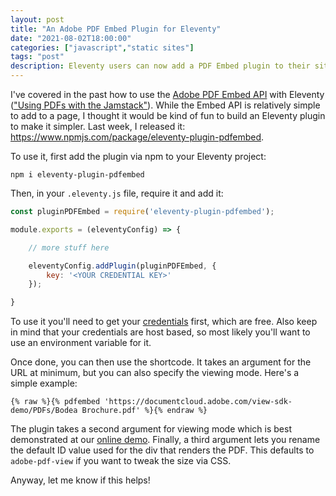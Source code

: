 ```yaml
---
layout: post
title: "An Adobe PDF Embed Plugin for Eleventy"
date: "2021-08-02T18:00:00"
categories: ["javascript","static sites"]
tags: "post"
description: Eleventy users can now add a PDF Embed plugin to their sites
---
```


I've covered in the past how to use the [Adobe PDF Embed API](https://www.adobe.io/apis/documentcloud/dcsdk/pdf-embed.html) with Eleventy (["Using PDFs with the Jamstack"](https://www.raymondcamden.com/2021/02/25/using-pdfs-with-the-jamstack)). While the Embed API is relatively simple to add to a page, I thought it would be kind of fun to build an Eleventy plugin to make it simpler. Last week, I released it: <https://www.npmjs.com/package/eleventy-plugin-pdfembed>.

To use it, first add the plugin via npm to your Eleventy project:

```
npm i eleventy-plugin-pdfembed
```

Then, in your `.eleventy.js` file, require it and add it:

```js
const pluginPDFEmbed = require('eleventy-plugin-pdfembed');

module.exports = (eleventyConfig) => {

	// more stuff here

	eleventyConfig.addPlugin(pluginPDFEmbed, {
		key: '<YOUR CREDENTIAL KEY>'
	});

}
```

To use it you'll need to get your [credentials](https://www.adobe.com/go/dcsdks_credentials) first, which are free. Also keep in mind that your credentials are host based, so most likely you'll want to use an environment variable for it.

Once done, you can then use the shortcode. It takes an argument for the URL at minimum, but you can also specify the viewing mode. Here's a simple example:

```
{% raw %}{% pdfembed 'https://documentcloud.adobe.com/view-sdk-demo/PDFs/Bodea Brochure.pdf' %}{% endraw %}
```

The plugin takes a second argument for viewing mode which is best demonstrated at our [online demo](https://www.adobe.com/go/pdfEmbedAPI_demo). Finally, a third argument lets you rename the default ID value used for the div that renders the PDF. This defaults to `adobe-pdf-view` if you want to tweak the size via CSS.

Anyway, let me know if this helps!